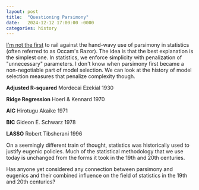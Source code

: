```yaml
---
layout: post
title:  "Questioning Parsimony"
date:   2024-12-12 17:00:00 -0000
categories: history
---
```


[I'm not the first](https://statmodeling.stat.columbia.edu/?s=parsimony&submit=Search) 
to rail against the hand-wavy use of parsimony in statistics (often referred to as 
Occam's Razor). The idea is that the best explanation is the simplest one. In statistics,
we enforce simplicity with penalization of "unnecessary" parameters. I don't know 
when parsimony first became a non-negotiable part of model selection. We can look at the history
of model selection measures that penalize complexity though.

**Adjusted R-squared**  Mordecai Ezekial 1930

**Ridge Regression**  Hoerl & Kennard 1970

**AIC**  Hirotugu Akaike 1971 

**BIC**  Gideon E. Schwarz 1978

**LASSO**  Robert Tibsherani 1996

On a seemingly different train of thought, statistics was historically used to justify 
eugenic policies. Much of the statistical methodology that we use today is unchanged from 
the forms it took in the 19th and 20th centuries. 

Has anyone yet considered any connection between parsimony and eugenics 
and their combined influence on the field of statistics in the 19th and 20th centuries?